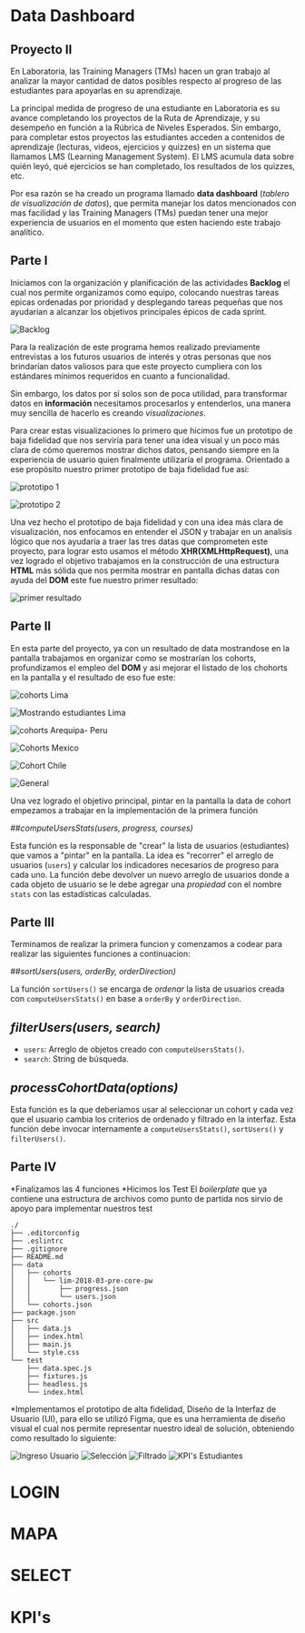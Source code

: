 # Data Dashboard

## Proyecto II

En Laboratoria, las Training Managers (TMs) hacen un gran trabajo al analizar la
mayor cantidad de datos posibles respecto al progreso de las estudiantes para
apoyarlas en su aprendizaje.

La principal medida de progreso de una estudiante en Laboratoria es su avance
completando los proyectos de la Ruta de Aprendizaje, y su desempeño en función a la Rúbrica de Niveles Esperados.
Sin embargo, para completar estos proyectos las estudiantes acceden a contenidos
de aprendizaje (lecturas, videos, ejercicios y quizzes) en un sistema que
llamamos LMS (Learning Management System). El LMS acumula data sobre quién
leyó, qué ejercicios se han completado, los resultados de los quizzes, etc.

Por esa razón se ha creado un programa llamado **data dashboard** (_tablero de visualización de datos_), que permita manejar los datos mencionados con mas facilidad y las Training Managers (TMs) puedan tener una mejor experiencia  de usuarios en el momento que esten haciendo este trabajo analítico.


## Parte I

Iniciamos con la organización y planificación de las actividades **Backlog** el cual nos permite organizamos como equipo, colocando nuestras tareas epicas ordenadas por prioridad y desplegando tareas pequeñas que nos ayudarían a alcanzar los objetivos principales épicos de cada sprint.

![Backlog](https://scontent.flim9-1.fna.fbcdn.net/v/t1.15752-9/36398613_1549128271864927_652482717119676416_n.jpg?_nc_cat=0&oh=5134e5a56c9e2d410a65473386f6388c&oe=5BE56184 "Backlog")

Para la realización de este programa hemos realizado previamente entrevistas a los futuros usuarios de interés y otras personas que nos brindarían datos valiosos para que este proyecto cumpliera con los estándares mínimos requeridos en cuanto a funcionalidad. 

Sin embargo, los datos por sí solos son de poca utilidad, para transformar datos
en **información** necesitamos procesarlos y entenderlos, una manera muy
sencilla de hacerlo es creando _visualizaciones_. 

Para crear estas visualizaciones lo primero que hicimos fue un prototipo de baja fidelidad que nos serviría para tener una idea visual y  un poco más clara de cómo queremos mostrar dichos datos, pensando siempre en la experiencia de usuario quien finalmente utilizaría el programa. Orientado a ese propósito nuestro primer prototipo de baja fidelidad fue asi:

![prototipo 1](https://scontent.flim9-1.fna.fbcdn.net/v/t1.15752-9/36382783_1549167855194302_7992423616568360960_n.jpg?_nc_cat=0&oh=13086447804a57ddd91dbee97e19e542&oe=5BABEEA2 "Baja fidelidad 1")


![prototipo 2](https://scontent.flim9-1.fna.fbcdn.net/v/t1.15752-9/36396301_1549176325193455_3320110990841872384_n.jpg?_nc_cat=0&oh=ac76bc3cd86fdbc4c525f61815c891bd&oe=5BA5143B "Baja fidelidad 2")

Una vez hecho el prototipo de baja fidelidad y con una idea más clara de visualización,  nos enfocamos en entender el JSON y trabajar en un analisis lógico que nos ayudaría a traer las tres datas que comprometen este proyecto, para lograr esto usamos el método **XHR(XMLHttpRequest)**, una vez logrado el objetivo trabajamos en la construcción de una estructura **HTML** más sólida que nos permita mostrar en pantalla dichas datas con ayuda del **DOM** este fue nuestro primer resultado:

![primer resultado](https://scontent.flim9-1.fna.fbcdn.net/v/t1.15752-9/36418910_1549130771864677_7622131993236471808_n.jpg?_nc_cat=0&oh=b2371a0c551cfd2221e546e86fd9a670&oe=5BE867B9 "primer resultado")   

## Parte II

En esta parte del proyecto, ya con un resultado de data mostrandose en la pantalla trabajamos en organizar como se mostrarían los cohorts, profundizamos el empleo del **DOM** y asi mejorar el listado de los chohorts en la pantalla y el resultado de eso fue este:

![cohorts Lima](https://scontent.flim9-1.fna.fbcdn.net/v/t1.15752-9/36444427_1549167948527626_4828192592514514944_n.jpg?_nc_cat=0&oh=81c008bf95a2b522e82879096a84d61a&oe=5BEA2B52 "filtrado de cohots Lima")

![Mostrando estudiantes Lima ](https://scontent.flim9-1.fna.fbcdn.net/v/t1.15752-9/36418799_1549167895194298_2251600849325260800_n.jpg?_nc_cat=0&oh=6f62dcdd4d389167d4bcb22bd98714a6&oe=5BE653A0 "Estudiantes Lima")

![cohorts Arequipa- Peru](https://scontent.flim9-1.fna.fbcdn.net/v/t1.15752-9/36444427_1549167948527626_4828192592514514944_n.jpg?_nc_cat=0&oh=81c008bf95a2b522e82879096a84d61a&oe=5BEA2B52 "Arequipa- Peru")

![Cohorts Mexico](https://scontent.flim9-1.fna.fbcdn.net/v/t1.15752-9/36423176_1549167808527640_3194742914106261504_n.jpg?_nc_cat=0&oh=6d285c8c6b2d783c3613ce571ab85f7b&oe=5BA4CDF3 "Mexico ")

![Cohort Chile](https://scontent.flim9-1.fna.fbcdn.net/v/t1.15752-9/36423279_1549167801860974_7296827601119608832_n.jpg?_nc_cat=0&oh=f953848a1cf89eb4a44ff9ca0585232d&oe=5BB2F0D2 "Chile")

![General](https://www.figma.com/proto/Q4oyzXOiifwqLM7cXZiYRGCZ/Untitled?node-id=51%3A1&scaling=scale-down "Dashboard de Prueba")

Una vez logrado el objetivo principal, pintar en la pantalla la data de cohort empezamos a trabajar en la implementación de la primera función

##*computeUsersStats(users, progress, courses)*

Esta función es la responsable de "crear" la lista de usuarios (estudiantes)
que vamos a "pintar" en la pantalla. La idea es "recorrer" el arreglo de
usuarios (`users`) y calcular los indicadores necesarios de progreso para cada
uno. La función debe devolver un nuevo arreglo de usuarios donde a cada objeto
de usuario se le debe agregar una _propiedad_ con el nombre `stats` con las
estadísticas calculadas.

## Parte III

Terminamos de realizar la primera funcion y comenzamos a codear para realizar las siguientes funciones a continuacion:

##*sortUsers(users, orderBy, orderDirection)*

La función `sortUsers()` se encarga de _ordenar_ la lista de usuarios creada con
`computeUsersStats()` en base a `orderBy` y `orderDirection`.


## *filterUsers(users, search)*

* `users`: Arreglo de objetos creado con `computeUsersStats()`.
* `search`: String de búsqueda.

## *processCohortData(options)*

Esta función es la que deberíamos usar al seleccionar un cohort y cada vez que
el usuario cambia los criterios de ordenado y filtrado en la interfaz. Esta
función debe invocar internamente a `computeUsersStats()`, `sortUsers()` y
`filterUsers()`.

## Parte IV

*Finalizamos las 4 funciones
*Hicimos los Test
El _boilerplate_  que ya contiene una estructura de archivos como punto de partida nos sirvio de apoyo para implementar nuestros test

```text
./
├── .editorconfig
├── .eslintrc
├── .gitignore
├── README.md
├── data
│   ├── cohorts
│   │   └── lim-2018-03-pre-core-pw
│   │       ├── progress.json
│   │       └── users.json
│   └── cohorts.json
├── package.json
├── src
│   ├── data.js
│   ├── index.html
│   ├── main.js
│   └── style.css
└── test
    ├── data.spec.js
    ├── fixtures.js
    ├── headless.js
    └── index.html
```
*Implementamos el prototipo de alta fidelidad, Diseño de la Interfaz de Usuario (UI), para ello se utilizó Figma, que es una herramienta de diseño visual el cual nos permite representar nuestro ideal de solución, obteniendo como resultado lo siguiente:

![Ingreso Usuario](https://www.figma.com/proto/Q4oyzXOiifwqLM7cXZiYRGCZ/Untitled?scaling=scale-down&node-id=26%3A0 "Login")
![Selección](https://www.figma.com/proto/Q4oyzXOiifwqLM7cXZiYRGCZ/Untitled?scaling=scale-down&node-id=26%3A8 "Selección de Cohorts")
![Filtrado](https://www.figma.com/proto/Q4oyzXOiifwqLM7cXZiYRGCZ/Untitled?scaling=scale-down&node-id=32%3A30 "Filtrado de Estudiantes")
![KPI's Estudiantes](https://www.figma.com/proto/Q4oyzXOiifwqLM7cXZiYRGCZ/Untitled?scaling=scale-down&node-id=32%3A49 "Progreso de Estudiantes")

# LOGIN
<a href ="https://www.figma.com/proto/Q4oyzXOiifwqLM7cXZiYRGCZ/Untitled?scaling=scale-down&node-id=26%3A0" img = "https://ibb.co/mALfXT"></a>

# MAPA
# SELECT
# KPI's


